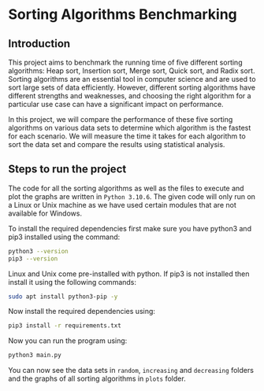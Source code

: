 # Sorting Algorithms Benchmarking

## Introduction

This project aims to benchmark the running time of five different sorting algorithms: Heap sort, Insertion sort, Merge sort, Quick sort, and Radix sort. Sorting algorithms are an essential tool in computer science and are used to sort large sets of data efficiently. However, different sorting algorithms have different strengths and weaknesses, and choosing the right algorithm for a particular use case can have a significant impact on performance.

In this project, we will compare the performance of these five sorting algorithms on various data sets to determine which algorithm is the fastest for each scenario. We will measure the time it takes for each algorithm to sort the data set and compare the results using statistical analysis.

## Steps to run the project

The code for all the sorting algorithms as well as the files to execute and plot the graphs are written in `Python 3.10.6`. The given code will only run on a Linux or Unix machine as we have used certain modules that are not available for Windows.

To install the required dependencies first make sure you have python3 and pip3 installed using the command:

```bash
python3 --version
pip3 --version
```
Linux and Unix come pre-installed with python.
If pip3 is not installed then install it using the following commands:

```bash
sudo apt install python3-pip -y
```

Now install the required dependencies using:

```bash
pip3 install -r requirements.txt
```

Now you can run the program using:

```bash
python3 main.py
```

You can now see the data sets in `random`, `increasing` and `decreasing` folders and the graphs of all sorting algorithms in `plots` folder.

